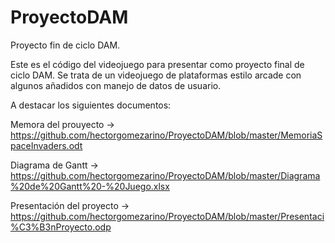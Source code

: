 # ProyectoDAM
Proyecto fin de ciclo DAM.


Este es el código del videojuego para presentar como proyecto final de ciclo DAM.
Se trata de un videojuego de plataformas estilo arcade con algunos añadidos con manejo de datos de usuario.


A destacar los siguientes documentos:

Memora del prouyecto -> https://github.com/hectorgomezarino/ProyectoDAM/blob/master/MemoriaSpaceInvaders.odt

Diagrama de Gantt -> https://github.com/hectorgomezarino/ProyectoDAM/blob/master/Diagrama%20de%20Gantt%20-%20Juego.xlsx

Presentación del proyecto -> https://github.com/hectorgomezarino/ProyectoDAM/blob/master/Presentaci%C3%B3nProyecto.odp
